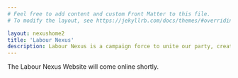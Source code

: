 ```yaml
---
# Feel free to add content and custom Front Matter to this file.
# To modify the layout, see https://jekyllrb.com/docs/themes/#overriding-theme-defaults

layout: nexushome2
title: 'Labour Nexus'
description: Labour Nexus is a campaign force to unite our party, create an environment for constructive discourse and bring Labour to Downing Street.
---
```


The Labour Nexus Website will come online shortly.